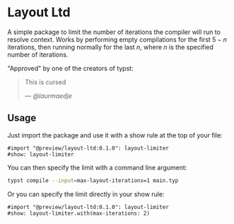 # Layout Ltd

A simple package to limit the number of iterations the compiler will run to resolve context. Works by performing empty compilations for the first $5-n$ iterations, then running normally for the last $n$, where $n$ is the specified number of iterations.

"Approved" by one of the creators of typst:

> This is cursed
>
> &mdash; <cite>@laurmaedje</cite>

## Usage

Just import the package and use it with a show rule at the top of your file:

```typst
#import "@preview/layout-ltd:0.1.0": layout-limiter
#show: layout-limiter
```

You can then specify the limit with a command line argument: 
```bash
typst compile --input=max-layout-iterations=1 main.typ
```

Or you can specify the limit directly in your show rule:
```typst
#import "@preview/layout-ltd:0.1.0": layout-limiter
#show: layout-limiter.with(max-iterations: 2)
```